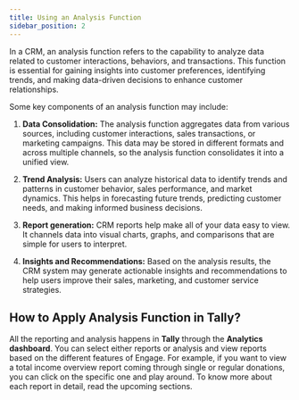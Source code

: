 ```yaml
---
title: Using an Analysis Function
sidebar_position: 2
---
```


In a CRM, an analysis function refers to the capability to analyze data related to customer interactions, behaviors, and transactions. This function is essential for gaining insights into customer preferences, identifying trends, and making data-driven decisions to enhance customer relationships.

Some key components of an analysis function may include:

1. **Data Consolidation:** The analysis function aggregates data from various sources, including customer interactions, sales transactions, or marketing campaigns. This data may be stored in different formats and across multiple channels, so the analysis function consolidates it into a unified view.

2. **Trend Analysis:** Users can analyze historical data to identify trends and patterns in customer behavior, sales performance, and market dynamics. This helps in forecasting future trends, predicting customer needs, and making informed business decisions.

3. **Report generation:** CRM reports help make all of your data easy to view. It channels data into visual charts, graphs, and comparisons that are simple for users to interpret. 

4. **Insights and Recommendations:** Based on the analysis results, the CRM system may generate actionable insights and recommendations to help users improve their sales, marketing, and customer service strategies.

## How to Apply Analysis Function in Tally?

All the reporting and analysis happens in **Tally** through the **Analytics dashboard**. You can select either reports or analysis and view reports based on the different features of Engage. For example, if you want to view a total income overview report coming through single or regular donations, you can click on the specific one and play around. To know more about each report in detail, read the upcoming sections. 
